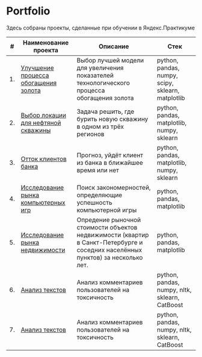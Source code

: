 # Portfolio

Здесь собраны проекты, сделанные при обучении в Яндекс.Практикуме

| #    | Наименование проекта                | Описание                                                     | Стек                                                         |
| ---- | ------------------------------------------------------------ | ------------------------------------------------------------ | ------------------------------------------------------------ |
| 1.   | [Улучшение процесса обогащения золота](https://github.com/NatalyYash/Portfolio/tree/5668b560fba163a54c90fcab42feaf48945a85db/Gold%20recovery) | Выбор лучшей модели для увеличения <br/>показателей технологического процесса <br/>обогащения золота | python, pandas, numpy, scipy, sklearn, matplotlib       |
| 2.   | [Выбор локации для нефтяной скважины](https://github.com/NatalyYash/Portfolio/tree/5668b560fba163a54c90fcab42feaf48945a85db/%D0%A1hoosing%20a%20location%20for%20an%20oil%20well) | Задача решить, где бурить новую скважину в одном из трёх регионов | python, pandas, matplotlib, numpy, sklearn |
| 3.   | [Отток клиентов банка](https://github.com/NatalyYash/Portfolio/tree/5668b560fba163a54c90fcab42feaf48945a85db/Outflow%20of%20bank%20customers) | Прогноз, уйдёт клиент из банка в ближайшее время или нет             | python, pandas, matplotlib, numpy, sklearn |
| 4.   | [Исследование рынка компьютерных игр](https://github.com/NatalyYash/Portfolio/tree/6a9ce45ea8aaa9d5f68aedb0a8fa3ee0709c1084/Games_market_reseach) | Поиск закономерностей, определяющие успешность компьютерной игры             | python, pandas, matplotlib |
| 5.   | [Исследование рынка недвижимости](https://github.com/NatalyYash/Portfolio/tree/6a9ce45ea8aaa9d5f68aedb0a8fa3ee0709c1084/Real_estate_market_research) | Опредение рыночной стоимости объектов недвижимости (квартир в Санкт-Петербурге и соседних населённых пунктов) за несколько лет.             | python, pandas, matplotlib |
| 6.   | [Анализ текстов](https://github.com/aq2003/Portfolio/tree/main/Analyzing%20Texts) | Анализ комментариев пользователей на токсичность             | python, pandas, numpy, nltk, sklearn, CatBoost |
| 7.   | [Анализ текстов](https://github.com/aq2003/Portfolio/tree/main/Analyzing%20Texts) | Анализ комментариев пользователей на токсичность             | python, pandas, numpy, nltk, sklearn, CatBoost |
